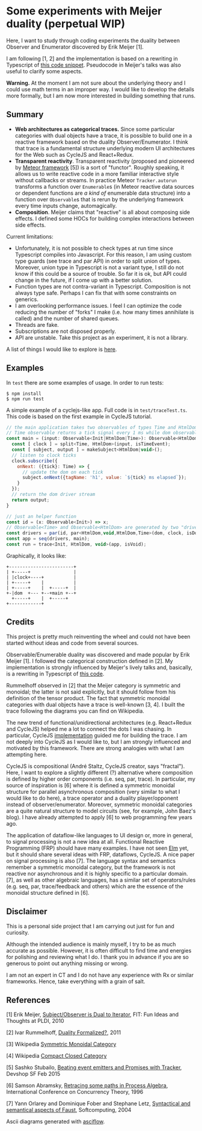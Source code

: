# Some experiments with Meijer duality (perpetual WIP)

Here, I want to study through coding experiments the duality between Observer and Enumerator discovered by Erik Meijer [1].

I am following [1, 2] and the implementation is based on a rewriting in Typescript of [this code snippet](https://gist.github.com/ivarru/1138462). Pseudocode in Meijer's talks was also useful to clarify some aspects.

**Warning.** At the moment I am not sure about the underlying theory and I could use math terms in an improper way. I would like to develop the details more formally, but I am now more interested in building something that runs.

## Summary

* **Web architectures as categorical traces.** Since some particular categories with dual objects have a trace, it is possible to build one in a reactive framework based on the duality Observer/Enumerator. I think that trace is a fundamental structure underlying modern UI architectures for the Web such as CycleJS and React+Redux.
* **Transparent reactivity**. Transparent reactivity (proposed and pioneered by [Meteor framework](https://www.meteor.com) [5]) is a sort of "functor". Roughly speaking, it allows us to write  reactive code in a more familiar interactive style without callbacks or streams. In practice Meteor `Tracker.autorun` transforms a function over `Enumerable`s (in Meteor reactive data sources or dependent functions are _a kind of_ enumerable data structure) into a function over `Observable`s that is rerun by the underlying framework every time inputs change, automagically.
* **Composition**. Meijer claims that "reactive" is all about composing side effects. I defined some HOCs for building complex interactions between side effects.

Current limitations:

* Unfortunately, it is not possible to check types at run time since Typescript compiles into Javascript. For this reason, I am using custom type guards (see trace and par API) in order to split union of types. Moreover, union type in Typescript is not a variant type, I still do not know if this could be a source of trouble. So far it is ok, but API could change in the future, if I come up with a better solution.
* Function types are not contra-variant in Typescript. Composition is not always type safe. Perhaps I can fix that with some constraints on generics.
* I am overlooking performance issues. I feel I can optimize the code reducing the number of "forks" I make (i.e. how many times annihilate is called) and the number of shared queues.
* Threads are fake.
* Subscriptions are not disposed properly.
* API are unstable. Take this project as an experiment, it is not a library.

A list of things I would like to explore is [here](WISHLIST.md).

## Examples

In `test` there are some examples of usage. In order to run tests:

```
$ npm install
$ npm run test
```

A simple example of a cyclejs-like app. Full code is in `test/traceTest.ts`.
This code is based on the first example in CycleJS tutorial.

```js
// the main application takes two observables of types Time and HtmlDom.
// Time observable returns a tick signal every 1 ms while dom observable is a representation of the dom
const main = (input: Observable<Init|HtmlDom|Time>): Observable<HtmlDom|void> => {
  const [ clock ] = split<Time, HtmlDom>(input, isTimeEvent);
  const [ subject, output ] = makeSubject<HtmlDom|void>();
  // listen to clock ticks
  clock.subscribe({
    onNext: ({tick}: Time) => {
      // update the dom on each tick
      subject.onNext({tagName: 'h1', value: `${tick} ms elapsed`});
    }
  });
  // return the dom driver stream
  return output;
}

// just an helper function
const id = (x: Observable<Init>) => x;
// Observable<Time> and Observable<HtmlDom> are generated by two "drivers": clock and dom.
const drivers = par(id, par<HtmlDom,void,HtmlDom,Time>(dom, clock, isDomEvent), isInitEvent);
const app = seq(drivers, main);
const run = trace<Init, HtmlDom, void>(app, isVoid);
```

Graphically, it looks like:

```
+------------------------+
| +-----+                |
| |clock+----+           |
| +-----+    |           |
| +-----+    |  +-----+  |
+-|dom  +--- +--+main +--+
  +-----+    |  +-----+
+------------+

```

## Credits

This project is pretty much reinventing the wheel and could not have been started without ideas and code from several sources.

Observable/Enumerable duality was discovered and made popular by Erik Meijer [1]. I followed the categorical construction defined in [2]. My implementation is strongly influenced by Meijer's lively talks and, basically, is a rewriting in Typescript of [this code](https://gist.github.com/ivarru/1138462).

Rummelhoff observed in [2] that the Meijer category is symmetric and monoidal; the latter is not said explicitly, but it should follow from his definition of the tensor product. The fact that symmetric monoidal categories with dual objects have a trace is well-known [3, 4]. I built the trace following the diagrams you can find on Wikipedia.

The new trend of functional/unidirectional architectures (e.g. React+Redux and CycleJS) helped me a lot to connect the dots I was chasing. In particular, CycleJS [implementation](https://github.com/cyclejs/cyclejs/blob/master/base/src/index.ts) guided me for building the trace. I am not deeply into CycleJS as I would like to, but I am strongly influenced and motivated by this framework. There are strong analogies with what I am attempting here.

CycleJS is compositional (André Staltz, CycleJS creator, says "fractal"). Here, I want to explore a slightly different (?) alternative where composition is defined by higher order components (i.e. seq, par, trace). In particular, my source of inspiration is [6] where it is defined a symmetric monoidal structure for parallel asynchronous composition (very similar to what I would like to do here), a trace operator and a duality player/opponent instead of observer/enumerator. Moreover, symmetric monoidal categories are a quite natural structure to model circuits (see, for example, John Baez's blog). I have already attempted to apply [6] to web programming few years ago.

The application of dataflow-like languages to UI design or, more in general, to signal processing is not a new idea at all. Functional Reactive Programming (FRP) should have many examples. I have not seen [Elm](http://elm-lang.org/) yet, but it should share several ideas with FRP, dataflows, CycleJS.
A nice paper on signal processing is also [7]. The language syntax and semantics remember a symmetric monoidal category, but the framework is not reactive nor asynchronous and it is highly specific to a particular domain. [7], as well as other algebraic languages, has a similar set of operators/rules (e.g. seq, par, trace/feedback and others) which are the essence of the monoidal structure defined in [6].

## Disclaimer

This is a personal side project that I am carrying out just for fun and curiosity.

Although the intended audience is mainly myself, I try to be as much accurate as possible.
However, it is often difficult to find time and energies for polishing and reviewing what I do.
I thank you in advance if you are so generous to point out anything missing or wrong.

I am not an expert in CT and I do not have any experience with Rx or similar frameworks.
Hence, take everything with a grain of salt.

## References

[1] Erik Meijer, [Subject/Observer is Dual to Iterator](http://csl.stanford.edu/~christos/pldi2010.fit/meijer.duality.pdf), FIT: Fun Ideas and Thoughts at PLDI, 2010

[2] Ivar Rummelhoff, [Duality Formalized?](https://social.msdn.microsoft.com/Forums/en-US/d9174d27-ea18-4d2a-a7b4-d15b4afec013/duality-formalized?forum=rx), 2011

[3] Wikipedia [Symmetric Monoidal Category](https://en.wikipedia.org/wiki/Symmetric_monoidal_category)

[4] Wikipedia [Compact Closed Category](https://en.wikipedia.org/wiki/Compact_closed_category)

[5] Sashko Stubailo, [Beating event emitters and Promises with Tracker](https://www.youtube.com/watch?v=2WQRm4McIZQ), Devshop SF Feb 2015

[6] Samson Abramsky, [Retracing some paths in Process Algebra](http://arxiv.org/pdf/1401.5113), International Conference on Concurrency Theory, 1996

[7] Yann Orlarey and Dominique Fober and Stephane Letz, [Syntactical and semantical aspects of Faust](https://www.researchgate.net/profile/Yann_Orlarey/publication/226210367_Syntactical_and_semantical_aspects_of_Faust/links/00b7d53c0cb7e5ba5a000000.pdf), Softcomputing, 2004

Ascii diagrams generated with [asciflow](http://asciiflow.com/).
